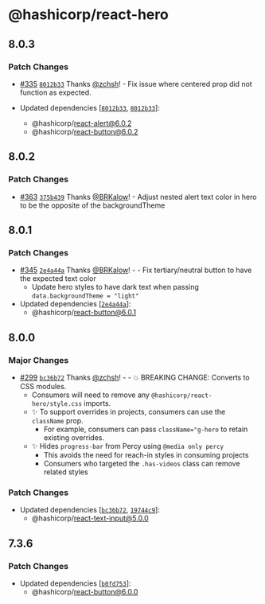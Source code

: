 # @hashicorp/react-hero

## 8.0.3

### Patch Changes

- [#335](https://github.com/hashicorp/react-components/pull/335) [`8012b33`](https://github.com/hashicorp/react-components/commit/8012b33fa39d62b3227b3ad00e4e0cab683ffead) Thanks [@zchsh](https://github.com/zchsh)! - Fix issue where centered prop did not function as expected.

- Updated dependencies [[`8012b33`](https://github.com/hashicorp/react-components/commit/8012b33fa39d62b3227b3ad00e4e0cab683ffead), [`8012b33`](https://github.com/hashicorp/react-components/commit/8012b33fa39d62b3227b3ad00e4e0cab683ffead)]:
  - @hashicorp/react-alert@6.0.2
  - @hashicorp/react-button@6.0.2

## 8.0.2

### Patch Changes

- [#363](https://github.com/hashicorp/react-components/pull/363) [`375b439`](https://github.com/hashicorp/react-components/commit/375b4394b4bc6fe8e376064f6201e5c6c1cc8e7a) Thanks [@BRKalow](https://github.com/BRKalow)! - Adjust nested alert text color in hero to be the opposite of the backgroundTheme

## 8.0.1

### Patch Changes

- [#345](https://github.com/hashicorp/react-components/pull/345) [`2e4a44a`](https://github.com/hashicorp/react-components/commit/2e4a44a61590fcddf28dd147128d56c058ab4095) Thanks [@BRKalow](https://github.com/BRKalow)! - - Fix tertiary/neutral button to have the expected text color
  - Update hero styles to have dark text when passing `data.backgroundTheme = "light"`
- Updated dependencies [[`2e4a44a`](https://github.com/hashicorp/react-components/commit/2e4a44a61590fcddf28dd147128d56c058ab4095)]:
  - @hashicorp/react-button@6.0.1

## 8.0.0

### Major Changes

- [#299](https://github.com/hashicorp/react-components/pull/299) [`bc36b72`](https://github.com/hashicorp/react-components/commit/bc36b72a74068eeea59359e23d3955fa48043684) Thanks [@zchsh](https://github.com/zchsh)! - - 💥 BREAKING CHANGE: Converts to CSS modules.
  - Consumers will need to remove any `@hashicorp/react-hero/style.css` imports.
  - ✨ To support overrides in projects, consumers can use the `className` prop.
    - For example, consumers can pass `className="g-hero` to retain existing overrides.
  - ✨ Hides `progress-bar` from Percy using `@media only percy`
    - This avoids the need for reach-in styles in consuming projects
    - Consumers who targeted the `.has-videos` class can remove related styles

### Patch Changes

- Updated dependencies [[`bc36b72`](https://github.com/hashicorp/react-components/commit/bc36b72a74068eeea59359e23d3955fa48043684), [`19744c9`](https://github.com/hashicorp/react-components/commit/19744c9638aa4db1ba98abff284538aede5b1326)]:
  - @hashicorp/react-text-input@5.0.0

## 7.3.6

### Patch Changes

- Updated dependencies [[`b0fd753`](https://github.com/hashicorp/react-components/commit/b0fd753d7f9e5c4649424139712d4d2c5ec5ffd9)]:
  - @hashicorp/react-button@6.0.0
